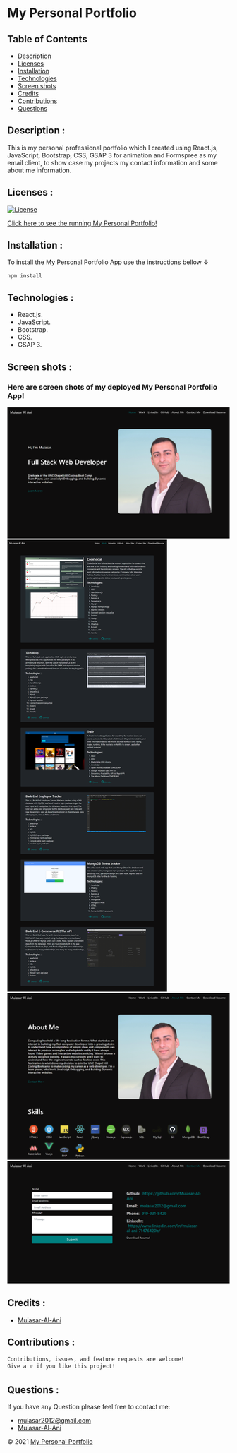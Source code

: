 # My Personal Portfolio

## Table of Contents

- [Description](#description-)
- [Licenses](#licenses-)
- [Installation](#installation-)
- [Technologies](#technologies-)
- [Screen shots](#screen-shots-)
- [Credits](#credits-)
- [Contributions](#contributions-)
- [Questions](#questions-)

## Description :

This is my personal professional portfolio which I created using React.js, JavaScript, Bootstrap, CSS, GSAP 3 for animation and Formspree as my email client, to show case my projects my contact information and some about me information.

## Licenses :

[![License](https://img.shields.io/badge/License-MIT-yellow.svg)](https://opensource.org/licenses/MIT)

[Click here to see the running My Personal Portfolio!](sa;dljfa;sldfjk;as)

## Installation :

To install the My Personal Portfolio App use the instructions bellow &#8595;

```
npm install
```

## Technologies :

- React.js.
- JavaScript.
- Bootstrap.
- CSS.
- GSAP 3.

## Screen shots :

### Here are screen shots of my deployed My Personal Portfolio App!

![ScreenShot](./public/assets/screenshots/MuiasarAlAni1.png)
![ScreenShot](./public/assets/screenshots/MuiasarAlAni2.png)
![ScreenShot](./public/assets/screenshots/MuiasarAlAni3.png)
![ScreenShot](./public/assets/screenshots/MuiasarAlAni4.png)

## Credits :

- [Muiasar-Al-Ani](https://github.com/Muiasar-Al-Ani)

## Contributions :

    Contributions, issues, and feature requests are welcome!
    Give a ⭐️ if you like this project!

## Questions :

If you have any Question please feel free to contact me:

- muiasar2012@gmail.com
- [Muiasar-Al-Ani](https://github.com/Muiasar-Al-Ani)

&copy; 2021 [My Personal Portfolio](https://github.com/Muiasar-Al-Ani)

